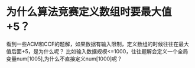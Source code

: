 # 为什么算法竞赛定义数组时要最大值+5？

看到一些ACM和CCF的题解，如果数据有输入限制，定义数组的时候往往在最大值后面+5，是为什么呢？
比如输入数据规模<=1000，往往题解会定义一个全局变量num[1005],为什么不直接定义num[1000]呢？